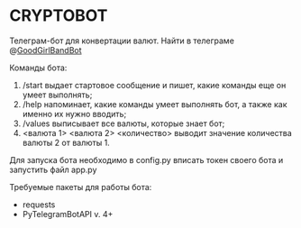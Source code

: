 # CRYPTOBOT
Телеграм-бот для конвертации валют.
Найти в телеграме @[GoodGirlBandBot](https://t.me/GoodGirlBandBot)

Команды бота:
1. /start выдает стартовое сообщение и пишет, какие команды еще он умеет выполнять;
2. /help напоминает, какие команды умеет выполнять бот, а также как именно их нужно вводить;
3. /values выписывает все валюты, которые знает бот;
4. <валюта 1> <валюта 2> <количество> выводит значение количества валюты 2 от валюты 1.

Для запуска бота необходимо в config.py вписать токен своего бота и запустить файл app.py

Требуемые пакеты для работы бота:
- requests
- PyTelegramBotAPI v. 4+

